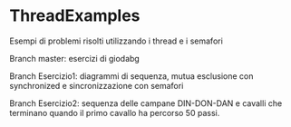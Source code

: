 # ThreadExamples
Esempi di problemi risolti utilizzando i thread e i semafori


Branch master: esercizi di giodabg

Branch Esercizio1: diagrammi di sequenza, mutua esclusione con synchronized e sincronizzazione con semafori

Branch Esercizio2: sequenza delle campane DIN-DON-DAN e cavalli che terminano quando il primo cavallo ha percorso 50 passi.